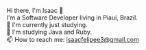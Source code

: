 Hi there, I'm Isaac 👋
<br>
I'm a Software Developer living in Piauí, Brazil.
<br>
🚀 I'm currently just studying.
<br>
🧠 I'm studying Java and Ruby.
<br>
📫 How to reach me: isaacfelipee3@gmail.com
